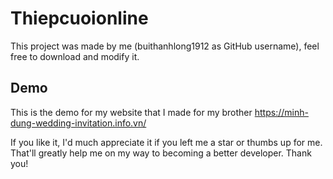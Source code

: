 # Thiepcuoionline

This project was made by me (buithanhlong1912 as GitHub username), feel free to download and modify it.

## Demo

This is the demo for my website that I made for my brother
https://minh-dung-wedding-invitation.info.vn/

If you like it, I'd much appreciate it if you left me a star or thumbs up for me. That'll greatly help me on my way to becoming a better developer.
Thank you!
